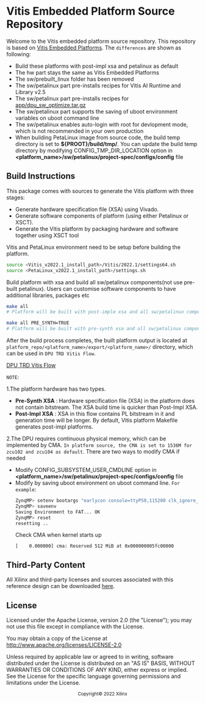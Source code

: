 # Vitis Embedded Platform Source Repository

Welcome to the Vitis embedded platform source repository. This repository is based on [Vitis Embedded
Platforms][3]. The `differences` are shown as following:

[3]: https://github.com/Xilinx/Vitis_Embedded_Platform_Source

- Build these platforms with post-impl xsa and petalinux as default
- The hw part stays the same as Vitis Embedded Platforms
- The sw/prebuilt_linux folder has been removed
- The sw/petalinux part pre-installs recipes for Vitis AI Runtime and Library v2.5
- The sw/petalinux part pre-installs recipes for [app/dpu_sw_optimize.tar.gz](../../../app/dpu_sw_optimize.tar.gz)
- The sw/petalinux part supports the saving of uboot environment variables on uboot command line
- The sw/petalinux enables auto-login with root for devlopment mode, which is not recommended in your own production
- When building PetaLinux image from source code, the build temp directory is set to **${PROOT}/build/tmp/**. You can update the build temp directory by modifying CONFIG_TMP_DIR_LOCATION option in **<platform_name>/sw/petalinux/project-spec/configs/config** file



## Build Instructions


This package comes with sources to generate the Vitis platform with three stages:

- Generate hardware specification file (XSA) using Vivado.
- Generate software components of platform (using either Petalinux or XSCT).
- Generate the Vitis platform by packaging hardware and software together using XSCT tool

Vitis and PetaLinux environment need to be setup before building the platform.

  ```bash
  source <Vitis_v2022.1_install_path>/Vitis/2022.1/settings64.sh
  source <PetaLinux_v2022.1_install_path>/settings.sh
  ```

Build platform with xsa and build all sw/petalinux components(not use pre-built petalinux). Users can customise software components to have additional libraries, packages etc

  ```bash
  make all
  # Platform will be built with post-imple xsa and all sw/petalinux components

  make all PRE_SYNTH=TRUE
  # Platform will be built with pre-synth xsa and all sw/petalinux components
  ```

After the build process completes, the built platform output is located at `platform_repo/<platform_name>/export/<platform_name>/` directory, which can be used in `DPU TRD Vitis Flow`.


[DPU TRD Vitis Flow ](../README.md)



`NOTE`:

1.The platform hardware has two types.

- **Pre-Synth XSA** : Hardware specification file (XSA) in the platform does not contain bitstream. The XSA build time is quicker than Post-Impl XSA.
- **Post-Impl XSA** : XSA in this flow contains PL bitstream in it and generation time will be longer. By default, Vitis platform Makefile generates post-impl platforms.

2.The DPU requires continuous physical memory, which can be implemented by CMA. `In platform source, the CMA is set to 1536M for zcu102 and zcu104 as default`. There are two ways to modify CMA if needed
- Modify CONFIG_SUBSYSTEM_USER_CMDLINE option in **<platform_name>/sw/petalinux/project-spec/configs/config** file
- Modify by saving uboot environment on uboot command line. `For example`:
  ```bash
  ZynqMP> setenv bootargs "earlycon console=ttyPS0,115200 clk_ignore_unused root=/dev/mmcblk0p2 rw rootwait cma=512M"
  ZynqMP> saveenv
  Saving Environment to FAT... OK
  ZynqMP> reset
  resetting ..
  ```
  Check CMA when kernel starts up
  ```
  [    0.000000] cma: Reserved 512 MiB at 0x000000005fc00000
  ```


## Third-Party Content
All Xilinx and third-party licenses and sources associated with this reference design can be downloaded [here](https://www.xilinx.com/member/forms/download/xef.html?filename=xilinx-zynqmp-common-target-2022.1.tar.gz).


## License
Licensed under the Apache License, version 2.0 (the "License"); you may not use this file except in compliance with the License.

You may obtain a copy of the License at http://www.apache.org/licenses/LICENSE-2.0

Unless required by applicable law or agreed to in writing, software distributed under the License is distributed on an "AS IS" BASIS, WITHOUT WARRANTIES OR CONDITIONS OF ANY KIND, either express or implied. See the License for the specific language governing permissions and limitations under the License.

<p align="center"><sup>Copyright&copy; 2022 Xilinx</sup></p>